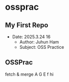 # ossprac
## My First Repo
 - Date: 2025.3.24 16   
    - Author: Juhun Ham  
    - Subject: OSS Practice

## OSSPrac
fetch & merge
A
G
E
f
hi